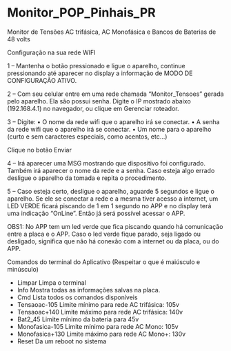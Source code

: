 # Monitor_POP_Pinhais_PR
Monitor de Tensões AC trifásica, AC Monofásica e Bancos de Baterias de 48 volts


Configuração na sua rede WIFI

1 – Mantenha o botão pressionado e ligue o aparelho, continue pressionando até aparecer no display a informação de MODO DE CONFIGURAÇÃO ATIVO.

2 – Com seu celular entre em uma rede chamada “Monitor_Tensoes” gerada pelo aparelho. Ela são possui senha.
Digite o IP mostrado abaixo (192.168.4.1) no navegador, ou clique em Gerenciar roteador.

3 – Digite:
•	O nome da rede wifi que o aparelho irá se conectar.
•	A senha da rede wifi que o aparelho irá se conectar.
•	Um nome para o aparelho (curto e sem caracteres especiais, como acentos, etc...)

Clique no botão Enviar

4 – Irá aparecer uma MSG mostrando que dispositivo foi configurado. Também irá aparecer o nome da rede e a senha. Caso esteja algo errado desligue o aparelho da tomada e repita o procedimento.

5 – Caso esteja certo, desligue o aparelho, aguarde 5 segundos e ligue o aparelho. Se ele se conectar a rede e a mesma tiver acesso a internet, um LED VERDE ficará piscando de 1 em 1 segundo no APP e no display terá uma indicação “OnLine”. Então já será possível acessar o APP.

OBS1: No APP tem um led verde que fica piscando quando há comunicação entre a placa e o APP. Caso o led verde fique parado, seja ligado ou desligado, significa que não há conexão com a internet ou da placa, ou do APP.


Comandos do terminal do Aplicativo
(Respeitar o que é maiúsculo e minúsculo)

- Limpar  Limpa o terminal
- Info  Mostra todas as informações salvas na placa.
- Cmd  Lista todos os comandos disponíveis
- Tensaoac-105  Limite mínimo para rede AC trifásica: 105v
- Tensaoac+140  Limite máximo para rede AC trifásica: 140v
- Bat2_45 Limite mínimo da bateria para 45v
- Monofasica-105 Limite mínimo para rede AC Mono: 105v
- Monofasica+130 Limite máximo para rede AC Mono+: 130v
- Reset Da um reboot no sistema
